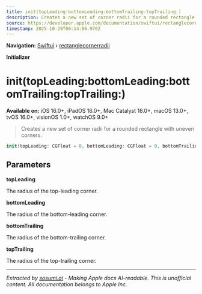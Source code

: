 ```yaml
---
title: init(topLeading:bottomLeading:bottomTrailing:topTrailing:)
description: Creates a new set of corner radii for a rounded rectangle with uneven corners.
source: https://developer.apple.com/documentation/swiftui/rectanglecornerradii/init(topleading:bottomleading:bottomtrailing:toptrailing:)
timestamp: 2025-10-29T00:14:06.976Z
---
```


**Navigation:** [Swiftui](/documentation/swiftui) › [rectanglecornerradii](/documentation/swiftui/rectanglecornerradii)

**Initializer**

# init(topLeading:bottomLeading:bottomTrailing:topTrailing:)

**Available on:** iOS 16.0+, iPadOS 16.0+, Mac Catalyst 16.0+, macOS 13.0+, tvOS 16.0+, visionOS 1.0+, watchOS 9.0+

> Creates a new set of corner radii for a rounded rectangle with uneven corners.

```swift
init(topLeading: CGFloat = 0, bottomLeading: CGFloat = 0, bottomTrailing: CGFloat = 0, topTrailing: CGFloat = 0)
```

## Parameters

**topLeading**

The radius of the top-leading corner.



**bottomLeading**

The radius of the bottom-leading corner.



**bottomTrailing**

The radius of the bottom-trailing corner.



**topTrailing**

The radius of the top-trailing corner.

---

*Extracted by [sosumi.ai](https://sosumi.ai) - Making Apple docs AI-readable.*
*This is unofficial content. All documentation belongs to Apple Inc.*
